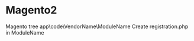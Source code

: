 # Magento2
Magento tree
app\code\VendorName\ModuleName
Create registration.php in ModuleName
<?php
\Magento\Framework\Component\ComponentRegistrar::register(
    \Magento\Framework\Component\ComponentRegistrar::MODULE,
    'Local_Blog',
    __DIR__
);